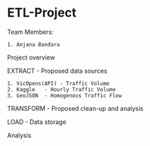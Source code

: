 # ETL-Project
Team Members:

   
    1. Anjana Bandara

Project overview

EXTRACT - Proposed data sources

    1. VicOpens(API) - Traffic Volume
    2. Kaggle   - Hourly Traffic Volume
    3. GeoJSON  - Homogenous Traffic Flow

TRANSFORM - Proposed clean-up and analysis

LOAD - Data storage

Analysis
